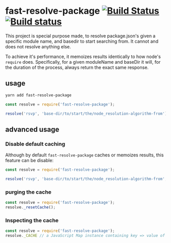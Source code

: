 # fast-resolve-package [![Build Status](https://travis-ci.org/stefanpenner/fast-resolve-package.svg?branch=master)](https://travis-ci.org/stefanpenner/fast-resolve-package) [![Build status](https://ci.appveyor.com/api/projects/status/p8pf9rohgoa7u6il?svg=true)](https://ci.appveyor.com/project/embercli/fast-resolve-package)

This project is special purpose made, to resolve package.json's given a specific module name, and basedir to start searching from. It cannot and does not resolve anything else.

To achieve it's performance, it memoizes results identically to how node's `require` does. Specifically, for a given moduleName and baseDir it will, for the duration of the process, always return the exact same response.

## usage

```sh
yarn add fast-resolve-package
```

```js
const resolve = require('fast-resolve-package');

resolve('rsvp', 'base-dir/to/start/the/node_resolution-algorithm-from') => // /path/to/rsvp.json or null
```


## advanced usage


### Disable default caching

Although by default `fast-resolve-package` caches or memoizes results, this feature can be disable:

```js
const resolve = require('fast-resolve-package');

resolve('rsvp', 'base-dir/to/start/the/node_resolution-algorithm-from', false) => // uncached result /path/to/rsvp.json or null
```

### purging the cache

```js
const resolve = require('fast-resolve-package');
resolve._resetCache();
```

### Inspecting the cache

```js
const resolve = require('fast-resolve-package');
resolve._CACHE // a JavaScript Map instance containing key => value of `${moduleName}\x00${baseDir}`;
```
